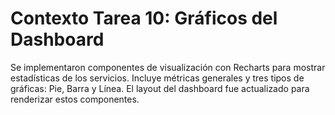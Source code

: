 # Contexto Tarea 10: Gráficos del Dashboard

Se implementaron componentes de visualización con Recharts para mostrar estadísticas de los servicios.
Incluye métricas generales y tres tipos de gráficas: Pie, Barra y Línea. El layout del dashboard fue actualizado para renderizar estos componentes.
